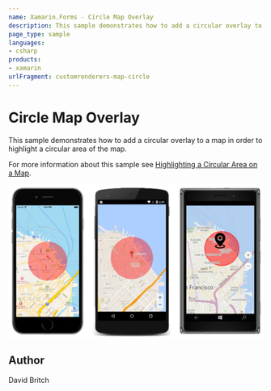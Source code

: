 ```yaml
---
name: Xamarin.Forms - Circle Map Overlay
description: This sample demonstrates how to add a circular overlay to a map in order to highlight a circular area of the map.
page_type: sample
languages:
- csharp
products:
- xamarin
urlFragment: customrenderers-map-circle
---
```

# Circle Map Overlay

This sample demonstrates how to add a circular overlay to a map in order to highlight a circular area of the map.

For more information about this sample see [Highlighting a Circular Area on a Map](http://developer.xamarin.com/guides/xamarin-forms/custom-renderer/map/circle-map-overlay/).

![Circle Map Overlay application screenshot](Screenshots/01All.png "Circle Map Overlay application screenshot")

## Author

David Britch
